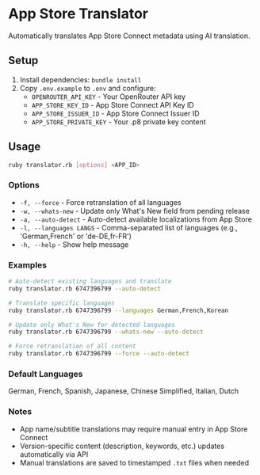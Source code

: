 # App Store Translator

Automatically translates App Store Connect metadata using AI translation.

## Setup

1. Install dependencies: `bundle install`
2. Copy `.env.example` to `.env` and configure:
   - `OPENROUTER_API_KEY` - Your OpenRouter API key
   - `APP_STORE_KEY_ID` - App Store Connect API Key ID
   - `APP_STORE_ISSUER_ID` - App Store Connect Issuer ID
   - `APP_STORE_PRIVATE_KEY` - Your .p8 private key content

## Usage

```bash
ruby translator.rb [options] <APP_ID>
```

### Options

- `-f, --force` - Force retranslation of all languages
- `-w, --whats-new` - Update only What's New field from pending release
- `-a, --auto-detect` - Auto-detect available localizations from App Store
- `-l, --languages LANGS` - Comma-separated list of languages (e.g., 'German,French' or 'de-DE,fr-FR')
- `-h, --help` - Show help message

### Examples

```bash
# Auto-detect existing languages and translate
ruby translator.rb 6747396799 --auto-detect

# Translate specific languages
ruby translator.rb 6747396799 --languages German,French,Korean

# Update only What's New for detected languages
ruby translator.rb 6747396799 --whats-new --auto-detect

# Force retranslation of all content
ruby translator.rb 6747396799 --force --auto-detect
```

### Default Languages

German, French, Spanish, Japanese, Chinese Simplified, Italian, Dutch

### Notes

- App name/subtitle translations may require manual entry in App Store Connect
- Version-specific content (description, keywords, etc.) updates automatically via API
- Manual translations are saved to timestamped `.txt` files when needed

